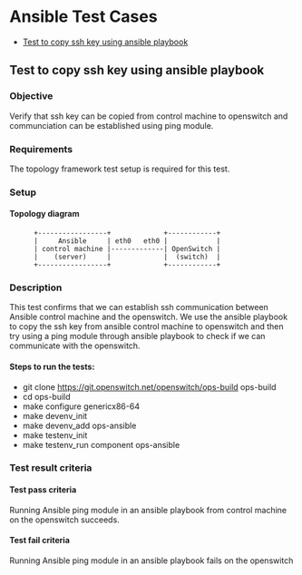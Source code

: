 # Ansible Test Cases

- [Test to copy ssh key using ansible playbook](#test-to-copy-ssh-key-using-ansible-playbook)

## Test to copy ssh key using ansible playbook
### Objective
Verify that ssh key can be copied from control machine to openswitch and
communciation can be established using ping module.

### Requirements
The topology framework test setup is required for this test.

### Setup

#### Topology diagram

```
      +-----------------+             +------------+
      |     Ansible     | eth0   eth0 |            |
      | control machine |-------------| OpenSwitch |
      |    (server)     |             |  (switch)  |
      +-----------------+             +------------+
```

### Description
This test confirms that we can establish ssh communication between Ansible
control machine and the openswitch. We use the ansible playbook to copy
the ssh key from ansible control machine to openswitch and then try
using a ping module through ansible playbook to check if we can communicate
with the openswitch.

#### Steps to run the tests:
- git clone https://git.openswitch.net/openswitch/ops-build  ops-build
- cd ops-build
- make configure genericx86-64
- make devenv\_init
- make devenv\_add ops-ansible
- make testenv\_init
- make testenv\_run component ops-ansible

### Test result criteria
#### Test pass criteria
Running Ansible ping module in an ansible playbook from control machine
on the openswitch succeeds.
#### Test fail criteria
Running Ansible ping module in an ansible playbook fails on the openswitch
